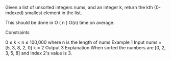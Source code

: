 Given a list of unsorted integers nums, and an integer k, return the kth (0-indexed) smallest element in the list.

This should be done in 
O
(
n
)
O(n) time on average.

Constraints

0 ≤ k < n ≤ 100,000 where n is the length of nums
Example 1
Input
nums = [5, 3, 8, 2, 0]
k = 2
Output
3
Explanation
When sorted the numbers are [0, 2, 3, 5, 8] and index 2's value is 3.

